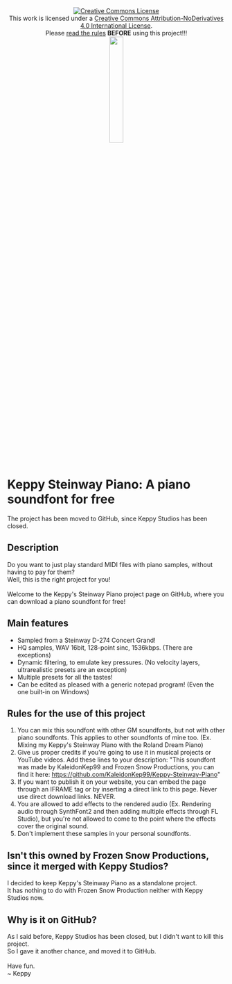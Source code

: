 <div align="center"><a rel="license" href="http://creativecommons.org/licenses/by-nd/4.0/"><img alt="Creative Commons License" style="border-width:0" src="https://i.creativecommons.org/l/by-nd/4.0/88x31.png" /></a><br />This work is licensed under a <a rel="license" href="http://creativecommons.org/licenses/by-nd/4.0/">Creative Commons Attribution-NoDerivatives 4.0 International License</a>.<br>Please <a href="#rules-for-the-use-of-this-project">read the rules</a> <b>BEFORE</b> using this project!!!</div>
<div align="center"><a rel="Donate" href="https://www.paypal.com/cgi-bin/webscr?cmd=_donations&business=prapapappo1999@gmail.com&lc=US&item_name=Donation&currency_code=USD&bn=PP-DonationsBF"><img width="25%" height="25%" src="http://www.pngall.com/wp-content/uploads/2016/05/PayPal-Donate-Button-PNG-Clipart.png"></a></div>

# Keppy Steinway Piano: A piano soundfont for free
The project has been moved to GitHub, since Keppy Studios has been closed.

## Description
Do you want to just play standard MIDI files with piano samples, without having to pay for them?
<br>
Well, this is the right project for you!
<br><br>
Welcome to the Keppy's Steinway Piano project page on GitHub, where you can download a piano soundfont for free!

## Main features
- Sampled from a Steinway D-274 Concert Grand!
- HQ samples, WAV 16bit, 128-point sinc, 1536kbps. (There are exceptions)
- Dynamic filtering, to emulate key pressures. (No velocity layers, ultrarealistic presets are an exception)
- Multiple presets for all the tastes!
- Can be edited as pleased with a generic notepad program! (Even the one built-in on Windows)

## Rules for the use of this project
1. You can mix this soundfont with other GM soundfonts, but not with other piano soundfonts. This applies to other soundfonts of mine too. (Ex. Mixing my Keppy's Steinway Piano with the Roland Dream Piano)
2. Give us proper credits if you're going to use it in musical projects or YouTube videos. Add these lines to your description: "This soundfont was made by KaleidonKep99 and Frozen Snow Productions, you can find it here: https://github.com/KaleidonKep99/Keppy-Steinway-Piano"
3. If you want to publish it on your website, you can embed the page through an IFRAME tag or by inserting a direct link to this page. Never use direct download links. NEVER.
4. You are allowed to add effects to the rendered audio (Ex. Rendering audio through SynthFont2 and then adding multiple effects through FL Studio), but you're not allowed to come to the point where the effects cover the original sound.
5. Don't implement these samples in your personal soundfonts.

## Isn't this owned by Frozen Snow Productions, since it merged with Keppy Studios?
I decided to keep Keppy's Steinway Piano as a standalone project.
<br>
It has nothing to do with Frozen Snow Production neither with Keppy Studios now.

## Why is it on GitHub?
As I said before, Keppy Studios has been closed, but I didn't want to kill this project.
<br>
So I gave it another chance, and moved it to GitHub.
<br><br>
Have fun.
<br>
~ Keppy